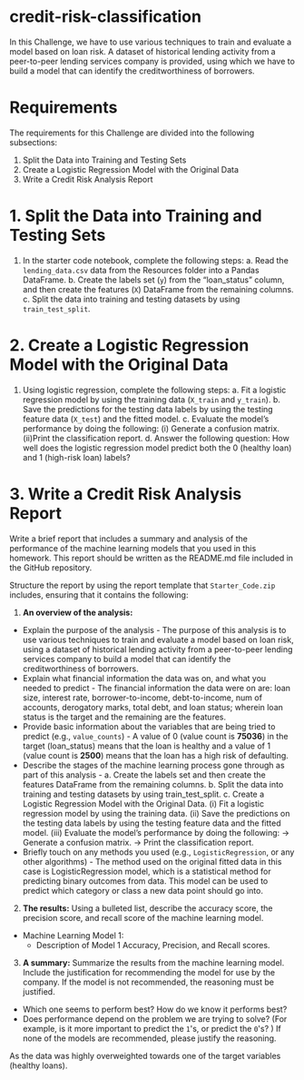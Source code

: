 # credit-risk-classification

In this Challenge, we have to use various techniques to train and evaluate a model based on loan risk. A dataset of historical lending activity from a peer-to-peer lending services company is provided, using which we have to build a model that can identify the creditworthiness of borrowers.

# Requirements
The requirements for this Challenge are divided into the following subsections:
1. Split the Data into Training and Testing Sets
2. Create a Logistic Regression Model with the Original Data
3. Write a Credit Risk Analysis Report

# 1. Split the Data into Training and Testing Sets
1. In the starter code notebook, complete the following steps:
  a. Read the `lending_data.csv` data from the Resources folder into a Pandas DataFrame.
  b. Create the labels set (`y`) from the “loan_status” column, and then create the features (`X`) DataFrame from the remaining columns.
  c. Split the data into training and testing datasets by using `train_test_split`.

# 2. Create a Logistic Regression Model with the Original Data
1. Using logistic regression, complete the following steps:
  a. Fit a logistic regression model by using the training data (`X_train` and `y_train`).
  b. Save the predictions for the testing data labels by using the testing feature data (`X_test`) and the fitted model.
  c. Evaluate the model’s performance by doing the following:
    (i) Generate a confusion matrix.
    (ii)Print the classification report.
  d. Answer the following question: How well does the logistic regression model predict both the 0 (healthy loan) and 1 (high-risk loan) labels?

# 3. Write a Credit Risk Analysis Report
Write a brief report that includes a summary and analysis of the performance of the machine learning models that you used in this homework. This report should be written as the README.md file included in the GitHub repository.

Structure the report by using the report template that `Starter_Code.zip` includes, ensuring that it contains the following:
1. <b>An overview of the analysis:</b> 
* Explain the purpose of the analysis - The purpose of this analysis is to use various techniques to train and evaluate a model based on loan risk, using a dataset of historical lending activity from a peer-to-peer lending services company to build a model that can identify the creditworthiness of borrowers.
* Explain what financial information the data was on, and what you needed to predict - The financial information the data were on are: loan size, interest rate, borrower-to-income, debt-to-income, num of accounts, derogatory marks, total debt, and loan status; wherein loan status is the target and the remaining are the features.
* Provide basic information about the variables that are being tried to predict (e.g., `value_counts`) - A value of 0 (value count is <b>75036</b>) in the target (loan_status) means that the loan is healthy and a value of 1 (value count is <b>2500</b>) means that the loan has a high risk of defaulting.
* Describe the stages of the machine learning process gone through as part of this analysis -
  a. Create the labels set and then create the features DataFrame from the remaining columns.
  b. Split the data into training and testing datasets by using train_test_split.
  c. Create a Logistic Regression Model with the Original Data.
     (i)   Fit a logistic regression model by using the training data.
     (ii)  Save the predictions on the testing data labels by using the testing feature data and the fitted model.
     (iii) Evaluate the model’s performance by doing the following:
           -> Generate a confusion matrix.
           -> Print the classification report.
* Briefly touch on any methods you used (e.g., `LogisticRegression`, or any other algorithms) - The method used on the original fitted data in this case is LogisticRegression model, which is a statistical method for predicting binary outcomes from data. This model can be used to predict which category or class a new data point should go into.
  
2. <b>The results:</b> Using a bulleted list, describe the accuracy score, the precision score, and recall score of the machine learning model.
* Machine Learning Model 1:
    * Description of Model 1 Accuracy, Precision, and Recall scores.
      

3. <b>A summary:</b> Summarize the results from the machine learning model. Include the justification for recommending the model for use by the company. If the model is not recommended, the reasoning must be justified.
* Which one seems to perform best? How do we know it performs best?
* Does performance depend on the problem we are trying to solve? (For example, is it more important to predict the `1`'s, or predict the `0`'s? )
If none of the models are recommended, please justify the reasoning.

As the data was highly overweighted towards one of the target variables (healthy loans).

